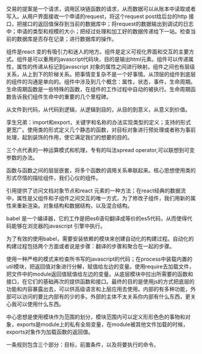 交易的提案是一个请求，调用区块链函数的请求，从而数据可以从账本中读取或者写入。从用户界面接收一个申请的request，将这个request post给后台的http 接口，把接口的返回值保存到当前的数据库中；将request的数据输出到调试的日志中；申请的类型和规模的大小；把经过处理和加工好的数据传递给下一站。检查当前的数据库是否存在记录；进行数据库的操作。

组件是react 变的有吸引力和迷人的地方。组件是定义可视化界面和交互的主要方式。组件是可以重用的javascript代码块，目的是输出html元素。组件可以传递属性，属性的传递从标记到javascript 对象的属性之间进行映射。组件之间也有层级关系，从上到下的阶梯关系。把事情变复杂不是一个好事情。从顶层的组件到底层的组件的沟通是单向的。组件中涉及到几个概念：属性，状态，事件，生命周期。生命周期函数是一些特殊的函数，在组件的工作过程中自动的被执行。生命周期函数告诉我们组件生命中的重要的几个里程碑。

从文件到代码，从代码到逻辑，从逻辑到目的，从目的到意义，从意义到价值。

孪生兄弟：import和export，关键字和名称的办法实现类型的定义；支持的形式更宽广。使用类的形式定义几个静态的函数，对目标对象进行预处理或者称为事前处理，起到装饰的作用，使它满足我们的想要的目的。

三个点代表的一种运算模式和机理，专有的叫法spread operator,可以联想到可变参数的办法。

函数与函数之间的层层嵌套，将多个函数的调用关系串联起来。核心思想使用类的形式尽情的描绘组件，我们心仪的组件。

引用提供了访问文档对象节点和react 元素的一种方法；在react经典的数据流中，属性是父组件和子组件之间交互的唯一方式，为了修改子组件，我们用新的属性来重新渲染。对象结构和数据结构，以及混合结构。

babel 是一个编译器，它的工作是把es6语句翻译成等价的es5代码，从而使得代码能够在浏览器的javascript 引擎中执行。

为了有效的使用babel，需要安装依赖的模块来创建自动化的构建过程。自动化的构建过程包括两个方面或者说是步骤：翻译的步骤和聚合在一起的步骤。

使用一种严格的模式来检查所书写的javascript的代码；在process中装载内置的util模块，把返回值对象进行分解，赋值给左边的变量。使用require去加载文件，把文件中的module返回值赋值给左边的变量。从底层模块中拉出所需要的函数和接口，在它们的基础再次的提供函数和接口。最终的目的是使用js的方式把底层的功能和内容暴露出去，可以供高级语言和上层应用去使用。内部的有多种功能，外部可以访问的要比内部有的少的多。外部的主体不太关系你内部有什么东西，更关心我可以使用什么东西。


中心思想是使用模块作为范围的划分，模块范围内可以定义形形色色的事物和对象，exports是module上的私有全局变量，在module被其他文件加载的时候，exports对象作为加载函数的返回值。

一条规则包含三个部分：目标，前置条件，以及将要执行的命令。
